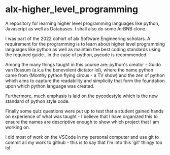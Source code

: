 # alx-higher_level_programming
A repository for learning higher level programming languages like python, Javascript as well as Databases. I shall also do some AirBNB clone.

I was part of the 2022 cohort of alx Software Engineering scholars. A requirement for the programming is to learn about higher level programming languages like python as well as maintain the best coding standards using the required guide...in the case of python, pycode is recommended.

Among the many things taught in this course are: python's creator - Guido van Rossum (a.k.a the benevolent dictator lol), where the name python came from (Monthy python flying circus - a TV show) and the zen of python which aims to capture the readability and simplicity that form the foundation upon which python language was created.

Furthermore, much emphasis is laid on the pycodestyle which is the new standard of python style code.

Finally some quiz questions were put up to test that a student gained hands on experience of what was taught - I believe that I have organized this to ensure the names are descriptive enough to show which project that I am working on.

I did most of work on the VSCode in my personal computer and use git to commit all my work to github - this is to say that I'm into this 'git' thingy too lol
